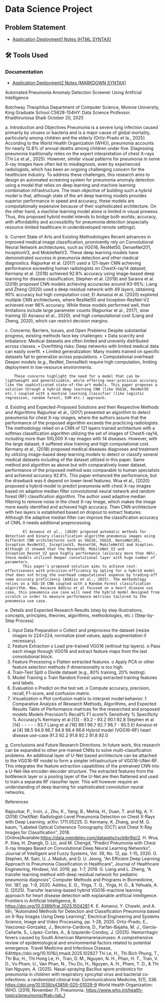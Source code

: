 # Data Science Project






## Problem Statement
- <a href="./deployment1.md">Application Deployment1 Notes (HTML SYNTAX)</a>

## 🛠 Tools Used

### Documentation

- [Application Deployment2 Notes (MARKDOWN SYNTAX)](./deployment2.md)

Automated Pneumonia Anomaly Detection Screener Using Artificial Intelligence

Botchway Theophilus
Department of Computer Science, Monroe University, King Graduate School
CS628-154HY: Data Science
Professor. Khadhirunissa Shaik
October 20, 2025

 















a.	 Introduction and Objectives 
Pneumonia is a severe lung infection caused primarily by viruses or bacteria and is a major cause of global mortality, particularly among children and the elderly (Ortiz-Prado et la., 2025). According to the World Health Organization (WHO), pneumonia accounts for nearly 12.8% of annual deaths among children under five. Diagnosing pneumonia traditionally relies on the expert interpretation of chest X-rays (Thi Le et al., 2025). However, similar visual patterns for pneumonia in some X-ray images have often led to misdiagnosis, even by experienced radiologists, which has been an ongoing challenging concern for the healthcare industry.
To address these challenges, this research aims to design an automated screening system for pneumonia anomaly detection using a model that relies on deep learning and machine learning combination infrastructure. The main objective of building such a hybrid model is that, although state of the art deep learning models provides superior performance in speed and accuracy, these models are computationally expensive because of their sophisticated architecture. On the other hand, a machine learning model alone is limited in visual prowess. Thus, this proposed hybrid model intends to bridge both worlds; accuracy, with affordability and accessibility for pneumonia detection (especially resource-limited healthcare in underdeveloped remote settings).




b.	 Current State of Arts and Existing Methodologies
Recent advances in improved medical image classification, prominently rely on Convolutional Neural Network architectures, such as VGG16, ResNet50, DenseNet201, InceptionV3, and MobileNetV2. These deep learning models have demonstrated success in pneumonia detection and other medical diagnostics. Rajpurkar et al. (2017) used a 121-layer CNN achieving performance exceeding human radiologists on ChestX-ray14 dataset; Kermany et al. (2018) achieved 92.8% accuracy using image-based deep learning for disease classification; Stephen et al. (2019) and Saraiva et al. (2019) proposed CNN models achieving accuracies around 93–95%; Liang and Zheng (2020) used a deep residual network with 49 layers, obtaining 90% accuracy but high computation cost; El Asnaoui et al. (2020) explored multiple CNN architectures, where ResNet50 and Inception-ResNet-V2 achieved over 96% accuracy. 
While these models performed well, their limitations include large parameter counts (Rajpurkar et al., 2017), slow training (El Asnaoui et al., 2020), and high computational cost (Liang and Zheng, 2020), which can restrict decision margins.

 

c.	 Concerns: Barriers, Issues, and Open Problems
Despite substantial progress, existing methods face key challenges:
•	Data scarcity and imbalance: Medical datasets are often limited and unevenly distributed across classes.
•	Overfitting risks: Deep networks with limited medical data can easily overfit.
•	Limited generalization: Many models trained on specific datasets fail to generalize across populations.
•	Computational overhead: Deeper models (e.g., ResNet, DenseNet) require high computation, limiting deployment in low-resource environments.

		These concerns highlight the need for a model that can be lightweight and generalizable, while offering near-precision accuracy like the sophisticated state-of-the-art models. This paper proposes a solution through a hybrid deep learning CNN (like VGG16, ResNet50 etc.) coupled with a machine learning classifier (like logistic regression, random forest, SVM etc.) approach.









d.	 Existing and Expected-Proposed Solutions and their Respective Methods and Algorithms 
		Rajpurkar et al., (2017) presented an algorithm to detect pneumonia for chest X-ray images, where the authors assure that the performance of the proposed algorithm exceeds the practicing radiologists. The methodology relied on a CNN of 121 layers trained architecture with a softmax classification algorithm utilizing the set of images of ChestX-ray14, including more than 100,000 X-ray images with 14 diseases. However, with the large dataset, it suffered slow training and high computational cost. 
			Kermany et al., (2018) proposed medical diseases diagnoses and treatment by utilizing image-based deep learning models to detect or classify several medical datasets including of the dataset utilized in this paper. Same method and algorithm as above but with comparatively lower dataset, performance of the proposed method was comparable to human specialists and achieved accuracy 92.8%. This paper enhanced the performance, but the drawback was it depend on lower-level features. 
			Wua et al., (2020) proposed a hybrid model to predict pneumonia with chest X-ray images based on adaptive median filter convolutional neural network and random forest (RF) classification algorithm. The author used adaptive median filtering to remove noise in the chest X-ray image, which makes the image more easily identified and achieved high accuracy. Then CNN architecture with two layers is established based on dropout to extract features. Although the adaptive median filter can improve the classification accuracy of CNN, it needs additional preprocessing. 

			El Asnaoui et al., (2020) proposed automatic methods for detection and binary classification algorithm pneumonia images using different CNN architectures such as VGG16, VGG19, DenseNet201, Inception ResNetV2, InceptionV3, Resnet50, MobileNetV2 and Xception. Although it showed that the Resnet50, MobileNet_V2 and Inception_Resnet_V2 gave highly performance (accuracy more than 96%), these models utilized deeper convolutional layer with huge number of parameters.
			This paper’s proposed solution aims to achieve cost-effectiveness with precision-efficiency by opting for a hybrid model that does not bring the overhead computational expense by trading-off some accuracy proficiency (Addisu et al., 2025). The methodology relies on a VGG-I6 CNN coupled with a Random Forest classification algorithm. Now, because Addisu et al focused on a heart disease use case, this pneumonia use case will need the hybrid model designed from scratch in order to measure performance metrices tailored to the pneumonia use case.
 

e.	  Details and Expected Research Results (step by step illustrations, concepts, principles, theories, algorithms, methodologies, etc.) 
(Step-by-Step Process)
1.	Input Data Preparation
o	Collect and preprocess the dataset (resize images to 224×224, normalize pixel values, apply augmentation if necessary).
2.	Feature Extraction
o	Load pre-trained VGG16 (without top layers).
o	Pass each image through VGG16 and extract feature maps from the last convolutional block.
3.	Feature Processing
o	Flatten extracted features.
o	Apply PCA or other feature selection methods if dimensionality is too high.
4.	Train-Test Split
o	Divide dataset (e.g., 80% training, 20% testing).
5.	Model Training
o	Train Random Forest using extracted training features and labels.
6.	Evaluation
o	Predict on the test set.
o	Compute accuracy, precision, recall, F1-score, and confusion matrix.
7.	Visualization
o	Plot confusion matrix to interpret model behavior.
f.	Comparative Analysis of Research Methods, Algorithms, and Expected Results 
Table of Performance matrices for the researched and proposed models
Models	Precision%	Recall%	F1 score%	Sensitivity
%	Specificity
%	Accuracy%
Kermany et al [13]	-	93.2	-	93.2	90.1	92.8
Stephen et al [14]	-	-	-	-	-	93.7
Liang et al [16]	89.1	96.7	92.7	96.7	-	90.5
El Asnaoui et al [4]	98.5	94.9	96.7	94.9	98.4	96.6
Hybrid model (VGG16–RF) heart disease use-case	91.3	92.2	91.8	92.2	91.8	92.0


 






g.  Conclusions and Future Research Directions.
		In future work, this research can be expanded to other pre-trained CNNs to solve multi-classification problems. An additional layer of U-Net based architecture can be attached to the VGG16-RF model to form a simpler infrastructure of VGG16-UNet-RF. This integrates the feature extraction capabilities of the pretrained CNN into a U-Net-like encoder-decoder structure. The extracted features from the bottleneck layer or a pooling layer of the U-Net are then flattened and used to train a separate RF classifier layer. This will however require an understanding of deep learning for sophisticated convolution neural networks.

























References

Rajpurkar, P., Irvin, J., Zhu, K., Yang, B., Mehta, H., Duan, T. and Ng, A. Y. (2018) CheXNet: Radiologist-Level Pneumonia Detection on Chest X-Rays with Deep Learning. arXiv: 1711.05225.
D. Kermany, K. Zhang, and M. G. baum, “Labeled Optical Coherence Tomography (OCT) and Chest X-Ray Images for Classification”, 2018. [Online]Available:https://data.mendeley.com/datasets/rscbjbr9sj/2. 
H. Wua, P. Xiea, H. Zhangb, D. Lic, and M. Chengd, “Predict Pneumonia with Chest X-ray Images Based on Convolutional Deep Neural Learning Networks”, Journal of Intelligent and Fuzzy Systems, Vol. 39, No. 12, pp. 1-15, 2020. 
O. Stephen, M. Sain, U. J. Maduh, and D. U. Jeong, “An Efficient Deep Learning Approach to Pneumonia Classification in Healthcare”, Journal of Healthcare Engineering, Hindawi, Vol. 2019, pp. 1-7, 2019. 
G. Liang and L. Zheng, “A transfer learning method with deep residual network for pediatric pneumonia diagnosis”, Computer Methods and Programs in Biomedicine, Vol. 187, pp. 1-9, 2020. 
Addisu, E. G., Yirga, T. G., Yirga, H. G., & Yehuala, A. D. (2025). Transfer learning-based hybrid VGG16-machine learning approach for heart disease detection with explainable artificial intelligence. Frontiers in Artificial Intelligence, 8. https://doi.org/10.3389/frai.2025.1504281
K. E. Asnaoui, Y. Chawki, and A. Idri, “Automated Methods for Detection and Classification Pneumonia based on X-Ray Images Using Deep Learning”, Electrical Engineering and Systems Science, Image and Video Processing, pp. 1-28, 2020. 
Ortiz-Prado, E., Vasconez-Gonzalez, J., Becerra-Cardona, D., Farfán-Bajaña, M. J., García-Cañarte, S., López-Cortés, A., & Izquierdo-Condoy, J. (2025). Hemorrhagic fevers caused by South American Mammarenaviruses: A comprehensive review of epidemiological and environmental factors related to potential emergence. Travel Medicine and Infectious Disease, 64https://doi.org/10.1016/j.tmaid.2025.102827
Thi Le, H., Thi Bich Phung, T., Thi Bui, H., Thi Hong Le, H., Tran, D. M., Nguyen, N. H., Phan, H. T., Tran, V. D., Vu Pham, U., Van Phan, N., Thu Do, H., Nguyen, A. H., Pham, T. D., & Thi Van Nguyen, A. (2025). Nasal-spraying Bacillus spore probiotics for pneumonia in children with respiratory syncytial virus and bacterial co-infections: a randomized clinical trial. Communications Medicine, 5(1), 336. https://doi.org/10.1038/s43856-025-01029-9
World Health Organization: WHO. (2019, November 7). Pneumonia. https://www.who.int/health-topics/pneumonia/#tab=tab_1


